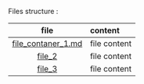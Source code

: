 
Files structure :

file | content
|:---:|:---|
[file_contaner_1.md](file_contaner_1.md) | file content |
[file_2](file_2) | file content 
[file_3](file_3) | file content  
